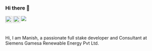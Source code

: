 ### Hi there 👋


<a href="https://twitter.com/manish_dsi">
  <img align="left" alt="Manish Kumar | Twitter" width="22px" src="https://raw.githubusercontent.com/peterthehan/peterthehan/master/assets/twitter.svg" />
</a>
<a href="https://www.linkedin.com/in/manish-kumar-profile/">
  <img align="left" alt="Manish's Linkedin" width="22px" src="https://raw.githubusercontent.com/peterthehan/peterthehan/master/assets/linkedin.svg" />
</a>

![](https://visitor-badge.glitch.me/badge?page_id=manishkumar-dsi.manishkumar-dsi)

<br />

Hi, I am Manish, a passionate full stake developer and Consultant at Siemens Gamesa Renewable Energy Pvt Ltd.

